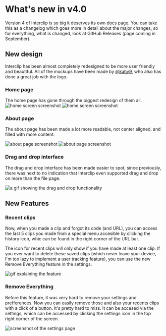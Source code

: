 # What's new in v4.0

Version 4 of Interclip is so big it deserves its own docs page. You can take this as a changelog which goes more in detail about the major changes, so for everything, what is changed, look at GitHub Releases (page coming in September).

## New design
Interclip has been almost completely redesigned to be more user friendly and beautiful. All of the mockups have been made by [@kahy9](https://github.com/kahy9), who also has done a great job with the logo.

### Home page
The home page has gone through the biggest redesign of them all.
![home screen screenshot](/img/docs/home.png)
![home screen screenshot](/img/docs/home-light.png)

### About page
The about page has been made a lot more readable, not center aligned, and filled with more content.

![about page screenshot](/img/docs/new-about.png)
![about page screenshot](/img/docs/new-about-light.png)

### Drag and drop interface
The drag and drop interface has been made easier to spot, since previously, there was next to no indication that Interclip even supported drag and drop on more than the file page.

![a gif showing the drag and drop functionality](/img/docs/dragndrop.gif)

## New Features

### Recent clips

Now, when you made a clip and forgot its code (and URL), you can access the last 5 clips you made from a special menu accesible by clicking the history icon, whic can be found in the right corner of the URL bar.

The icon for recent clips will only show if you have made at least one clip. If you ever want to delete these saved clips (which never leave your device, I'm too lazy to implement a user tracking feature), you can use the new Remove Everything feature in the settings.

![gif explaining the feature](/img/docs/recentclips.gif)

### Remove Everything

Before this feature, it was very hard to remove your settings and prefferences. Now you can easily remove those and also your recents clips with a click of a button. It's pretty hard to miss. It can be accesed via the settings, which can be accessed by clicking the settings icon in the top right corner of the screen.

![screenshot of the settings page](/img/docs/remove_all.png)
